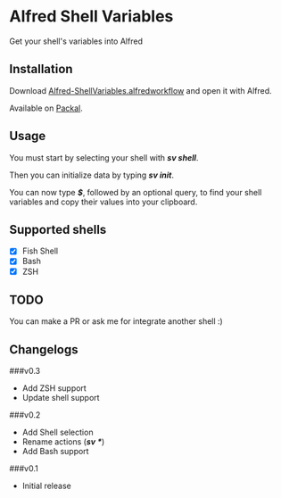 # Alfred Shell Variables

Get your shell's variables into Alfred

## Installation

Download [Alfred-ShellVariables.alfredworkflow](https://github.com/hug33k/Alfred-ShellVariables/releases/download/v0.3/Alfred-ShellVariables.alfredworkflow) and open it with Alfred.

Available on [Packal](http://www.packal.org/workflow/shell-variables).

## Usage

You must start by selecting your shell with ___sv shell___.

Then you can initialize data by typing ___sv init___.

You can now type ___$___, followed by an optional query, to find your shell variables and copy their values into your clipboard.

## Supported shells

- [x] Fish Shell
- [x] Bash
- [x] ZSH

## TODO

You can make a PR or ask me for integrate another shell :)

## Changelogs

###v0.3

* Add ZSH support
* Update shell support

###v0.2

* Add Shell selection
* Rename actions (___sv *___)
* Add Bash support

###v0.1

* Initial release
